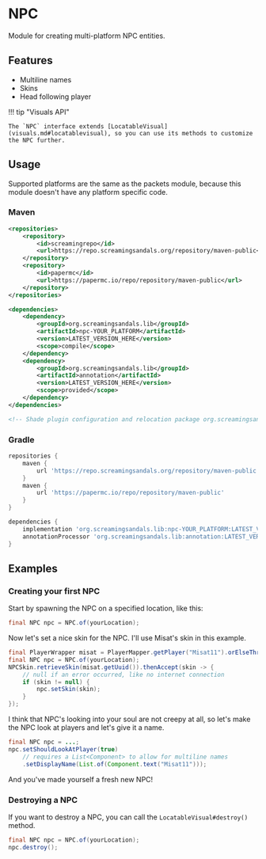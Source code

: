 # NPC
Module for creating multi-platform NPC entities.

## Features
* Multiline names
* Skins
* Head following player

!!! tip "Visuals API"

    The `NPC` interface extends [LocatableVisual](visuals.md#locatablevisual), so you can use its methods to customize the NPC further.

## Usage
Supported platforms are the same as the packets module, because this module doesn't have any platform specific code.

### Maven
```xml
<repositories>
    <repository>
        <id>screamingrepo</id>
        <url>https://repo.screamingsandals.org/repository/maven-public</url>
    </repository>
    <repository>
        <id>papermc</id>
        <url>https://papermc.io/repo/repository/maven-public</url>
    </repository>
</repositories>

<dependencies>
    <dependency>
        <groupId>org.screamingsandals.lib</groupId>
        <artifactId>npc-YOUR_PLATFORM</artifactId>
        <version>LATEST_VERSION_HERE</version>
        <scope>compile</scope>
    </dependency>
    <dependency>
        <groupId>org.screamingsandals.lib</groupId>
        <artifactId>annotation</artifactId>
        <version>LATEST_VERSION_HERE</version>
        <scope>provided</scope>
    </dependency>
</dependencies>

<!-- Shade plugin configuration and relocation package org.screamingsandals.lib to your own package -->
```

### Gradle
```groovy
repositories {
    maven { 
        url 'https://repo.screamingsandals.org/repository/maven-public'
    }
    maven {
        url 'https://papermc.io/repo/repository/maven-public'
    }
}

dependencies {
    implementation 'org.screamingsandals.lib:npc-YOUR_PLATFORM:LATEST_VERSION_HERE'
    annotationProcessor 'org.screamingsandals.lib:annotation:LATEST_VERSION_HERE'
}
```

## Examples
### Creating your first NPC

Start by spawning the NPC on a specified location, like this:
```java
final NPC npc = NPC.of(yourLocation);
```
Now let's set a nice skin for the NPC. I'll use Misat's skin in this example.
```java
final PlayerWrapper misat = PlayerMapper.getPlayer("Misat11").orElseThrow(() -> new RuntimeException("No misat here lol"));
final NPC npc = NPC.of(yourLocation);
NPCSkin.retrieveSkin(misat.getUuid()).thenAccept(skin -> {
    // null if an error occurred, like no internet connection
    if (skin != null) {
        npc.setSkin(skin);
    }
});
```
I think that NPC's looking into your soul are not creepy at all, so let's make the NPC look at players and let's give it a name.
```java
final NPC npc = ...;
npc.setShouldLookAtPlayer(true)
    // requires a List<Component> to allow for multiline names
    .setDisplayName(List.of(Component.text("Misat11")));
```
And you've made yourself a fresh new NPC!

### Destroying a NPC
If you want to destroy a NPC, you can call the `LocatableVisual#destroy()` method.
```java
final NPC npc = NPC.of(yourLocation);
npc.destroy();
```